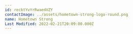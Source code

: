 ```yaml
---
id: recktYvYrRwaedVZY
contactImage: ../assets/hometown-strong-logo-round.png
name: Hometown Strong
Last Modified: 2022-02-21T20:09:00.000Z
---
```

